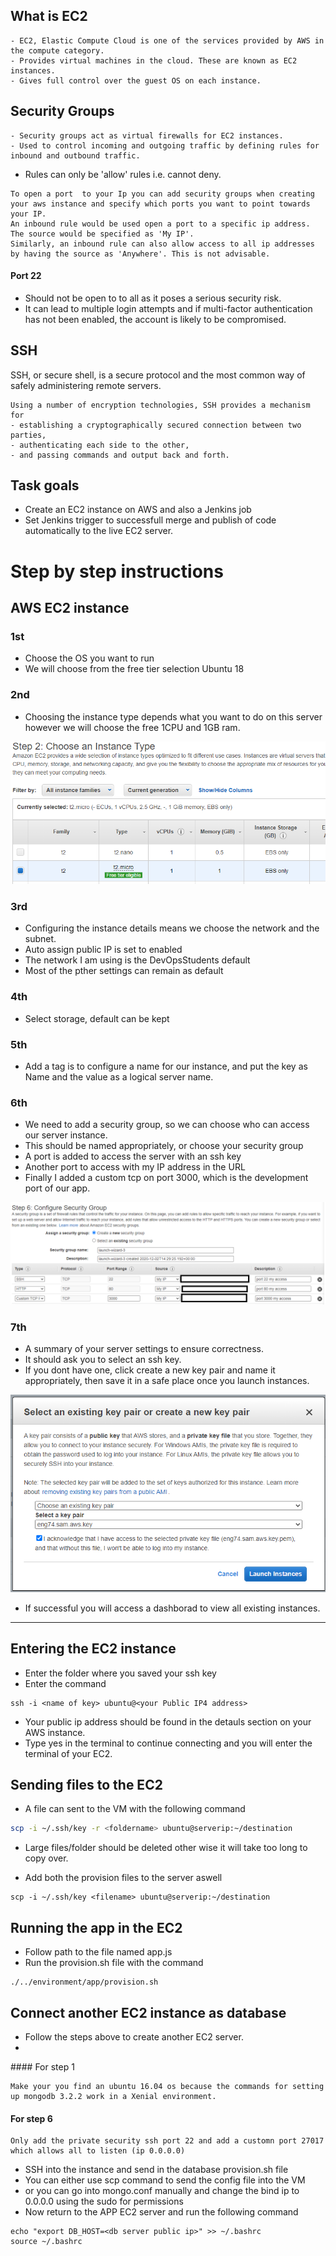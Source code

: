 ## What is EC2
```
- EC2, Elastic Compute Cloud is one of the services provided by AWS in the compute category.
- Provides virtual machines in the cloud. These are known as EC2 instances.
- Gives full control over the guest OS on each instance.
```

## Security Groups
```
- Security groups act as virtual firewalls for EC2 instances.
- Used to control incoming and outgoing traffic by defining rules for inbound and outbound traffic.
```
- Rules can only be 'allow' rules i.e. cannot deny.
```
To open a port  to your Ip you can add security groups when creating your aws instance and specify which ports you want to point towards your IP.
An inbound rule would be used open a port to a specific ip address. The source would be specified as 'My IP'.
Similarly, an inbound rule can also allow access to all ip addresses by having the source as 'Anywhere'. This is not advisable.
```

#### Port 22
- Should not be open to to all as it poses a serious security risk. 
- It can lead to multiple login attempts and if multi-factor authentication has not been enabled, the account is likely to be compromised.

## SSH 

SSH, or secure shell, is a secure protocol and the most common way of safely administering remote servers.
```
Using a number of encryption technologies, SSH provides a mechanism for 
- establishing a cryptographically secured connection between two parties, 
- authenticating each side to the other, 
- and passing commands and output back and forth.
```
## Task goals

- Create an EC2 instance on AWS and also a Jenkins job
- Set Jenkins trigger to successfull merge and publish of code automatically to the live EC2 server.

# Step by step instructions

## AWS EC2 instance
### 1st 
- Choose the OS you want to run
- We will choose from the free tier selection Ubuntu 18

### 2nd
- Choosing the instance type depends what you want to do on this server however we will choose the free 1CPU and 1GB ram.

![](img/chooseinstance.png)

### 3rd
- Configuring the instance details means we choose the network and the subnet.
- Auto assign public IP is set to enabled
- The network I am using is the DevOpsStudents default
- Most of the pther settings can remain as default

### 4th
- Select storage, default can be kept

### 5th
- Add a tag is to configure a name for our instance, and put the key as Name and the value as a logical server name.

### 6th
- We need to add a security group, so we can choose who can access our server instance.
- This should be named appropriately, or choose your security group
- A port is added to access the server with an ssh key
- Another port to access with my IP address in the URL
- Finally I added a custom tcp on port 3000, which is the development port of our app.

![](img/configuresecurity.png)

### 7th
- A summary of your server settings to ensure correctness.
- It should ask you to select an ssh key. 
- If you dont have one, click create a new key pair and name it appropriately, then save it in a safe place once you launch instances.

![](img/selectkeypair.png)

- If successful you will access a dashborad to view all existing instances.


--------------------------------------------------------------------

## Entering the EC2 instance
- Enter the folder where you saved your ssh key
- Enter the command
```
ssh -i <name of key> ubuntu@<your Public IP4 address>
```
- Your public ip address should be found in the detauls section on your AWS instance.
- Type yes in the terminal to continue connecting and you will enter the terminal of your EC2.

## Sending files to the EC2
- A file can sent to the VM with the following command
```bash
scp -i ~/.ssh/key -r <foldername> ubuntu@serverip:~/destination
```
- Large files/folder should be deleted other wise it will take too long to copy over.

- Add both the provision files to the server aswell
```
scp -i ~/.ssh/key <filename> ubuntu@serverip:~/destination
```

## Running the app in the EC2
- Follow path to the file named app.js
- Run the provision.sh file with the command
```
./../environment/app/provision.sh 
```

## Connect another EC2 instance as database
- Follow the steps above to create another EC2 server.
- 

#### For step 1 
```
Make your you find an ubuntu 16.04 os because the commands for setting up mongodb 3.2.2 work in a Xenial environment.
```
#### For step 6 
```
Only add the private security ssh port 22 and add a customn port 27017 which allows all to listen (ip 0.0.0.0)
```
- SSH into the instance and send in the database provision.sh file
- You can either use scp command to send the config file into the VM 
- or you can go into mongo.conf manually and change the bind ip to 0.0.0.0 using the sudo for permissions
- Now return to the APP EC2 server and run the following command
```
echo "export DB_HOST=<db server public ip>" >> ~/.bashrc
source ~/.bashrc
```
